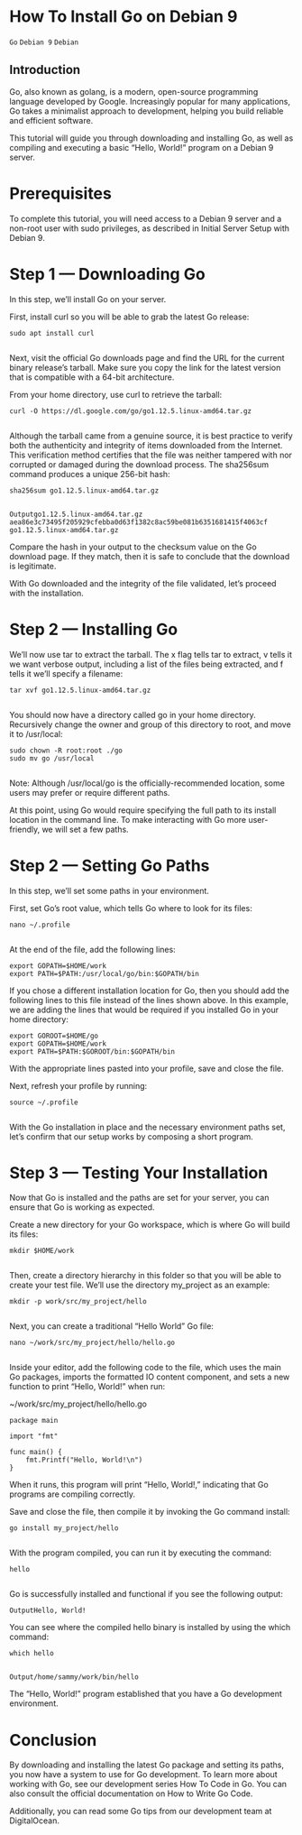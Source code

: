 # How To Install Go on Debian 9

```Go``` ```Debian 9``` ```Debian```

## Introduction


Go, also known as golang, is a modern, open-source programming language developed by Google. Increasingly popular for many applications, Go takes a minimalist approach to development, helping you build reliable and efficient software.


This tutorial will guide you through downloading and installing Go, as well as compiling and executing a basic “Hello, World!” program on a Debian 9 server.


# Prerequisites


To complete this tutorial, you will need access to a Debian 9 server and a non-root user with sudo privileges, as described in Initial Server Setup with Debian 9.


# Step 1 — Downloading Go


In this step, we’ll install Go on your server.


First, install curl so you will be able to grab the latest Go release:


```
sudo apt install curl


```


Next, visit the official Go downloads page and find the URL for the current binary release’s tarball. Make sure you copy the link for the latest version that is compatible with a 64-bit architecture.


From your home directory, use curl to retrieve the tarball:


```
curl -O https://dl.google.com/go/go1.12.5.linux-amd64.tar.gz


```


Although the tarball came from a genuine source, it is best practice to verify both the authenticity and integrity of items downloaded from the Internet. This verification method certifies that the file was neither tampered with nor corrupted or damaged during the download process. The sha256sum command produces a unique 256-bit hash:


```
sha256sum go1.12.5.linux-amd64.tar.gz


```


```
Outputgo1.12.5.linux-amd64.tar.gz
aea86e3c73495f205929cfebba0d63f1382c8ac59be081b6351681415f4063cf  go1.12.5.linux-amd64.tar.gz

```


Compare the hash in your output to the checksum value on the Go download page. If they match, then it is safe to conclude that the download is legitimate.


With Go downloaded and the integrity of the file validated, let’s proceed with the installation.


# Step 2 — Installing Go


We’ll now use tar to extract the tarball. The x flag tells tar to extract, v tells it we want verbose output, including a list of the files being extracted, and f tells it we’ll specify a filename:


```
tar xvf go1.12.5.linux-amd64.tar.gz


```


You should now have a directory called go in your home directory. Recursively change the owner and group of this directory to root, and move it to /usr/local:


```
sudo chown -R root:root ./go
sudo mv go /usr/local


```



Note: Although /usr/local/go is the officially-recommended location, some users may prefer or require different paths.

At this point, using Go would require specifying the full path to its install location in the command line. To make interacting with Go more user-friendly, we will set a few paths.


# Step 2 — Setting Go Paths


In this step, we’ll set some paths in your environment.


First, set Go’s root value, which tells Go where to look for its files:


```
nano ~/.profile


```


At the end of the file, add the following lines:


```
export GOPATH=$HOME/work
export PATH=$PATH:/usr/local/go/bin:$GOPATH/bin

```


If you chose a different installation location for Go, then you should add the following lines to this file instead of the lines shown above. In this example, we are adding the lines that would be required if you installed Go in your home directory:


```
export GOROOT=$HOME/go
export GOPATH=$HOME/work
export PATH=$PATH:$GOROOT/bin:$GOPATH/bin

```


With the appropriate lines pasted into your profile, save and close the file.


Next, refresh your profile by running:


```
source ~/.profile


```


With the Go installation in place and the necessary environment paths set, let’s confirm that our setup works by composing a short program.


# Step 3 — Testing Your Installation


Now that Go is installed and the paths are set for your server, you can ensure that Go is working as expected.


Create a new directory for your Go workspace, which is where Go will build its files:


```
mkdir $HOME/work


```


Then, create a directory hierarchy in this folder so that you will be able to create your test file. We’ll use the directory my_project as an example:


```
mkdir -p work/src/my_project/hello


```


Next, you can create a traditional “Hello World” Go file:


```
nano ~/work/src/my_project/hello/hello.go


```


Inside your editor, add the following code to the file, which uses the main Go packages, imports the formatted IO content component, and sets a new function to print “Hello, World!” when run:


~/work/src/my_project/hello/hello.go
```
package main

import "fmt"

func main() {
    fmt.Printf("Hello, World!\n")
}

```


When it runs, this program will print “Hello, World!,” indicating that Go programs are compiling correctly.


Save and close the file, then compile it by invoking the Go command install:


```
go install my_project/hello


```


With the program compiled, you can run it by executing the command:


```
hello


```


Go is successfully installed and functional if you see the following output:


```
OutputHello, World!

```


You can see where the compiled hello binary is installed by using the which command:


```
which hello


```


```
Output/home/sammy/work/bin/hello

```


The “Hello, World!” program established that you have a Go development environment.


# Conclusion


By downloading and installing the latest Go package and setting its paths, you now have a system to use for Go development. To learn more about working with Go, see our development series How To Code in Go. You can also consult the official documentation on How to Write Go Code.


Additionally, you can read some Go tips from our development team at DigitalOcean.


